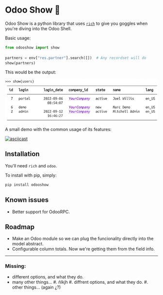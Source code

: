 # Odoo Show 🔎️

Odoo Show is a python library that uses [`rich`](https://github.com/Textualize/rich) to
give you goggles when you're diving into the Odoo Shell.

Basic usage:

```python
from odooshow import show

partners = env["res.partner"].search([])  # Any recordset will do
show(partners)
```

This would be the output:

![Resulting table](./doc/img/fig_1.png)

A small demo with the common usage of its features:

[![asciicast](https://asciinema.org/a/525597.svg)](https://asciinema.org/a/525597)

## Installation

You'll need `rich` and `odoo`.

To install with pip, simply:

```bash
pip install odooshow
```

## Known issues

- Better support for OdooRPC.

## Roadmap

- Make an Odoo module so we can plug the funcionality directly into the model abstract.
- Configurable column totals. Now we're getting them from the field info.


---
### Missing:
* different options, and what they do.
* many other things...
#. ñlkjh
#. diffrent options, and what they do.
#. other things... (again ¿?)
